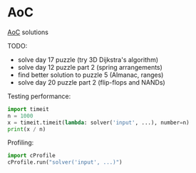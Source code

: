 # AoC
[AoC](https://adventofcode.com/) solutions

TODO:
- solve day 17 puzzle (try 3D Dijkstra's algorithm)
- solve day 12 puzzle part 2 (spring arrangements)
- find better solution to puzzle 5 (Almanac, ranges)
- solve day 20 puzzle part 2 (flip-flops and NANDs)

Testing performance:
```py
import timeit
n = 1000
x = timeit.timeit(lambda: solver('input', ...), number=n)
print(x / n)
```

Profiling:
```py
import cProfile
cProfile.run("solver('input', ...)")
```
